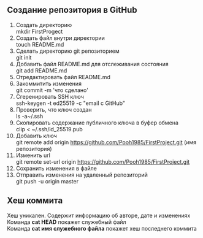 ## **Создание репозитория в GitHub**
1. Создать директорию  
mkdir FirstProgect  
2. Создать файл внутри директории  
touch README.md  
3. Сделать директорию git репозиторием  
git init  
4. Добавить файл README.md для отслеживания состояния  
git add README.md  
5. Отредактировать файл README.md  
6. Закоммитить изменения  
git commit -m 'что сделано'  
7. Сгеренировать SSH ключ  
ssh-keygen -t ed25519 -c "email c GitHub"  
8. Проверить, что ключ создан  
ls -a~/.ssh  
9. Скопировать содержание публичного ключа в буфер обмена  
clip < ~/.ssh/id_25519.pub  
10. Добавить ключ  
git remote add origin https://github.com/Pooh1985/FirstProject.git (имя репозитория)  
11. Изменить url  
git remote set-url origin https://github.com/Pooh1985/FirstProject.git  
12. Сохранить изменения в файле  
13. Отправить изменения на удаленный репозиторий  
git push -u origin master  

## **Хеш коммита**  
Хеш уникален. Содержит информацию об авторе, дате и изменениях  
Команда **cat HEAD** покажет служебный файл  
Команда **cat имя служебного файла** покажет хеш последнего коммита

